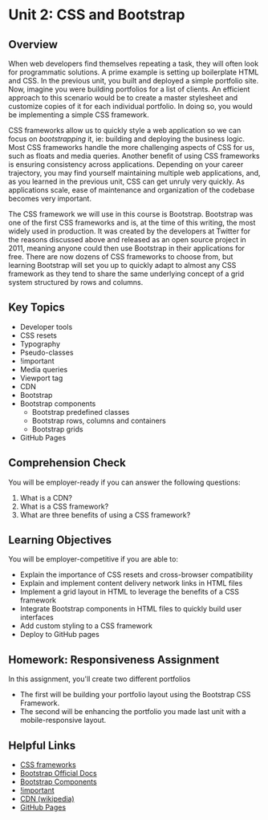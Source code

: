 # Unit 2: CSS and Bootstrap

## Overview
When web developers find themselves repeating a task, they will often look for programmatic solutions. A prime example is setting up boilerplate HTML and CSS. In the previous unit, you built and deployed a simple portfolio site. Now, imagine you were building portfolios for a list of clients. An efficient approach to this scenario would be to create a master stylesheet and customize copies of it for each individual portfolio. In doing so, you would be implementing a simple CSS framework. 

CSS frameworks allow us to quickly style a web application so we can focus on _bootstrapping_ it, ie: building and deploying the business logic. Most CSS frameworks handle the more challenging aspects of CSS for us, such as floats and media queries. Another benefit of using CSS frameworks is ensuring consistency across applications. Depending on your career trajectory, you may find yourself maintaining multiple web applications, and, as you learned in the previous unit, CSS can get unruly very quickly. As applications scale, ease of maintenance and organization of the codebase becomes very important.

The CSS framework we will use in this course is Bootstrap. Bootstrap was one of the first CSS frameworks and is, at the time of this writing, the most widely used in production. It was created by the developers at Twitter for the reasons discussed above and released as an open source project in 2011, meaning anyone could then use Bootstrap in their applications for free. There are now dozens of CSS frameworks to choose from, but learning Bootstrap will set you up to quickly adapt to almost any CSS framework as they tend to share the same underlying concept of a grid system structured by rows and columns.

## Key Topics

* Developer tools
* CSS resets
* Typography
* Pseudo-classes
* !important
* Media queries
* Viewport tag
* CDN
* Bootstrap
* Bootstrap components
  * Bootstrap predefined classes
  * Bootstrap rows, columns and containers
  * Bootstrap grids
* GitHub Pages

## Comprehension Check

You will be employer-ready if you can answer the following questions:

1. What is a CDN?
2. What is a CSS framework?
3. What are three benefits of using a CSS framework?

## Learning Objectives

You will be employer-competitive if you are able to:

* Explain the importance of CSS resets and cross-browser compatibility
* Explain and implement content delivery network links in HTML files
* Implement a grid layout in HTML to leverage the benefits of a CSS framework
* Integrate Bootstrap components in HTML files to quickly build user interfaces
* Add custom styling to a CSS framework
* Deploy to GitHub pages

## Homework: Responsiveness Assignment

In this assignment, you'll create two different portfolios

* The first will be building your portfolio layout using the Bootstrap CSS Framework.
* The second will be enhancing the portfolio you made last unit with a mobile-responsive layout.

## Helpful Links

* [CSS frameworks](https://en.wikipedia.org/wiki/CSS_framework)
* [Bootstrap Official Docs](https://getbootstrap.com/)
* [Bootstrap Components](https://getbootstrap.com/docs/4.3/components/alerts/)
* [!important](https://developer.mozilla.org/en-US/docs/Web/CSS/Specificity)
* [CDN (wikipedia)](https://en.wikipedia.org/wiki/Content_delivery_network)
* [GitHub Pages](https://pages.github.com/)
